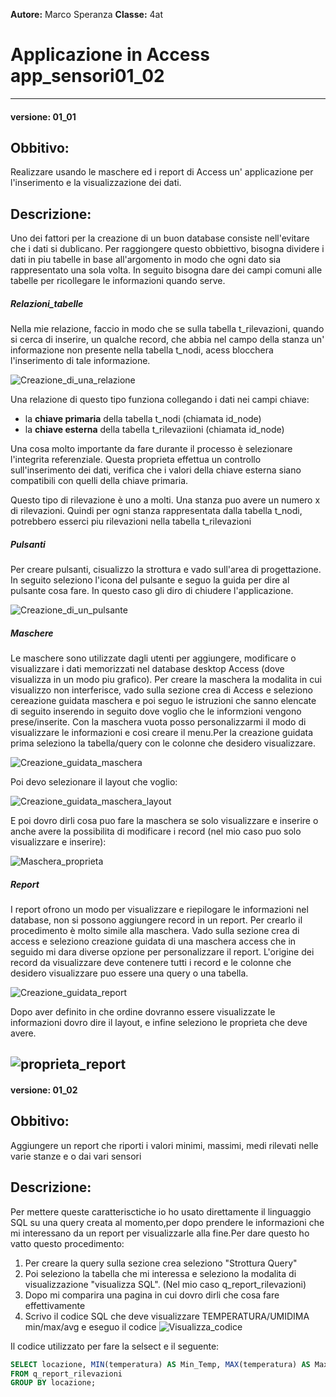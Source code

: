 ﻿**Autore:** Marco Speranza
**Classe:** 4at
#   Applicazione in Access app_sensori01_02
---
#### versione: 01_01
##  Obbitivo: 
Realizzare usando le maschere ed i report di Access un' applicazione per l'inserimento e la visualizzazione dei dati.
##  Descrizione:
Uno dei fattori per la creazione di un buon database consiste nell'evitare che i dati si dublicano. Per raggiongere questo obbiettivo, bisogna dividere i dati in piu tabelle in base all'argomento in modo che ogni dato sia rappresentato una sola volta. In seguito bisogna dare dei campi comuni alle tabelle per ricollegare le informazioni quando serve.
#####    Relazioni_tabelle
Nella mie relazione, faccio in modo che se sulla tabella t_rilevazioni, quando si cerca di inserire, un qualche record, che abbia nel campo della stanza un' informazione non presente nella tabella t_nodi, acess blocchera l'inserimento di tale informazione.

![Creazione_di_una_relazione](relazioni_tabelle.PNG "Creazione_di_una_relazione")

Una relazione di questo tipo funziona collegando i dati nei campi chiave:
*   la **chiave primaria**  della tabella t_nodi (chiamata id_node)
*   la **chiave esterna** della tabella t_rilevaziioni (chiamata id_node)

Una cosa molto importante da fare durante il processo è selezionare l'integrita referenziale. Questa proprieta effettua un controllo sull'inserimento dei dati, verifica che i valori della chiave esterna siano compatibili con quelli della chiave primaria.

Questo tipo di rilevazione è uno a molti. Una stanza puo avere un numero x di rilevazioni. Quindi per ogni stanza rappresentata dalla tabella t_nodi, potrebbero esserci piu rilevazioni nella tabella t_rilevazioni

#####	Pulsanti
Per creare pulsanti, cisualizzo la strottura e vado sull'area di progettazione. In seguito seleziono l'icona del pulsante e seguo la guida per dire al pulsante cosa fare. In questo caso gli diro di chiudere l'applicazione.

![Creazione_di_un_pulsante](chiudi_applicazione.PNG "Chiudi_applicazione")

#####	Maschere
Le maschere sono utilizzate dagli utenti per aggiungere, modificare o visualizzare i dati memorizzati nel database desktop Access (dove visualizza in un modo piu grafico). Per creare la maschera la modalita in cui visualizzo non interferisce, vado sulla sezione crea di Access e seleziono cereazione guidata maschera e poi seguo le istruzioni che sanno elencate di seguito inserendo in seguito dove voglio che le informzioni vengono prese/inserite. Con la maschera vuota posso personalizzarmi il modo di visualizzare le informazioni e cosi creare il menu.Per la creazione guidata prima seleziono la tabella/query con le colonne che desidero visualizzare.

![Creazione_guidata_maschera](creazione_guidata_maschera.PNG "Seleziono_tabella_colonne")

Poi devo selezionare il layout che voglio:

![Creazione_guidata_maschera_layout](layout_maschera.PNG "Seleziono_layout")

E poi dovro dirli cosa puo fare la maschera se solo visualizzare e inserire o anche avere la possibilita di modificare i record (nel mio caso puo solo visualizzare e inserire):

![Maschera_proprieta](proprieta_maschera.PNG "Seleziono_proprieta_maschera")

#####	Report
I report ofrono un modo per visualizzare e riepilogare le informazioni nel database, non si possono aggiungere record in un report. Per crearlo il procedimento è molto simile alla maschera. Vado sulla sezione crea di access e seleziono creazione guidata di una maschera access che in seguido mi dara diverse opzione per personalizzare il report.
L'origine dei record da visualizzare deve contenere tutti i record e le colonne che desidero visualizzare puo essere una query o una tabella.

![Creazione_guidata_report](creazione_guidata_report.PNG "Seleziono origine record")

Dopo aver definito in che ordine dovranno essere visualizzate le informazioni dovro dire il layout, e infine seleziono le proprieta che deve avere.

![proprieta_report](proprieta_report.PNG "Seleziono proprieta")
---
#### versione: 01_02
##  Obbitivo: 
Aggiungere un report che riporti i valori minimi, massimi, medi rilevati nelle varie stanze e o dai vari sensori
##  Descrizione:
Per mettere queste caratterisctiche io ho usato direttamente il linguaggio SQL su una query creata al momento,per dopo prendere le informazioni che mi interessano da un report per visualizzarle alla fine.Per dare questo ho vatto questo procedimento: 
1.  Per creare la query sulla sezione crea seleziono "Strottura Query"
2.  Poi seleziono la tabella che mi interessa e seleziono la modalita di visualizzazione "visualizza SQL". (Nel mio caso q_report_rilevazioni)
3.  Dopo mi comparira una pagina in cui dovro dirli che cosa fare effettivamente
4.  Scrivo il codice SQL che deve visualizzare TEMPERATURA/UMIDIMA min/max/avg e eseguo il codice
![Visualizza_codice](codice_sql.PNG "Codice")

Il codice utilizzato per fare la selsect e il seguente:
```sql
SELECT locazione, MIN(temperatura) AS Min_Temp, MAX(temperatura) AS Max_Temp, AVG(temperatura) AS Media_Temp, MIN(umidita) AS Min_Um, MAX(umidita) AS Max_Um, AVG(umidita) AS Media_Um 
FROM q_report_rilevazioni 
GROUP BY locazione;
```
